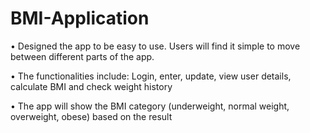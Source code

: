 ﻿# BMI-Application
 
• Designed the app to be easy to use. Users will find it simple to move between different parts of the app.

• The functionalities include: Login, enter, update, view user details, calculate BMI and check weight history

• The app will show the BMI category (underweight, normal weight, overweight, obese) based on the result
